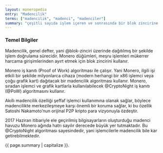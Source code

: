 ```yaml
---
layout: moneropedia
entry: "Madencilik"
terms: ["madencilik", "madenci", "madenciler"]
summary: "çeşitli sayıda işlem içeren ve sonrasında bir blok zincirine eklenen blok için kriptografik olarak matematiksel kanıt hesaplama süreci"
---
```


### Temel Bilgiler

Madencilik, genel defter, yani @blok-zinciri üzerinde dağıtılmış bir şekilde işlem doğrulama sürecidir. Monero düğümleri, meşru işlemleri mükerrer harcama girişimlerinden ayırt etmek için blok zincirini kullanır.

Monero iş kanıtı (Proof of Work) algoritması ile çalışır. Yani Monero, ilgili işi etkili bir şekilde milyonlarca cihaza (modern herhangi bir x86 işlemci veya çoğu grafik kart) dağıtacak bir madencilik algoritması kullanır. Monero, sıradan işlemci ve grafik kartlarla kullanılabilecek @CryptoNight iş kanıtı (@PoW) algoritmasını kullanır.

Akıllı madencilik özelliği şeffaf işlemci kullanımına olanak sağlar, böylece madencilikte merkezileşmeye karşı önemli bir koruma sağlar, ki bu özellik Satoshi Nakamoto’nun orijinal P2P kripto para vizyonuyla özdeştir.

2017 Haziran itibariyle ele geçirilmiş bilgisayarların oluşturduğu madenci havuzu Monero ağında hatrı sayılır derecede büyük yer tutmaktadır. Bu @CryptoNight algoritması sayesindedir, yani işlemcilerle madencilik bile kar getirebilmektedir.



{{ page.summary | capitalize }}.
